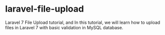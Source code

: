 # laravel-file-upload
Laravel 7 File Upload tutorial, and In this tutorial, we will learn how to upload files in Laravel 7 with basic validation in MySQL database.
